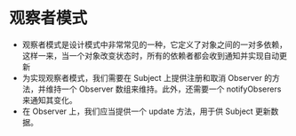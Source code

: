 # 观察者模式     
* 观察者模式是设计模式中非常常见的一种，它定义了对象之间的一对多依赖，这样一来，当一个对象改变状态时，所有的依赖者都会收到通知并实现自动更新
* 为实现观察者模式，我们需要在 Subject 上提供注册和取消 Observer 的方法，并维持一个 Observer 数组来维持。此外，还需要一个 notifyObserers 来通知其变化。
* 在 Observer 上，我们应当提供一个 update 方法，用于供 Subject 更新数据。
